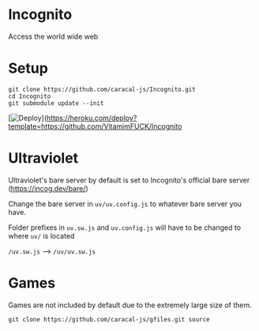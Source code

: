 # Incognito
Access the world wide web

# Setup
```
git clone https://github.com/caracal-js/Incognito.git
cd Incognito
git submodule update --init
```
[![Deploy](https://www.herokucdn.com/deploy/button.svg)](https://heroku.com/deploy?template=https://github.com/VitamimFUCK/Incognito

# Ultraviolet
Ultraviolet's bare server by default is set to Incognito's official bare server (https://incog.dev/bare/)

Change the bare server in `uv/uv.config.js` to whatever bare server you have.

Folder prefixes in `uv.sw.js` and `uv.config.js` will have to be changed to where `uv/` is located

`/uv.sw.js` --> `/uv/uv.sw.js`

# Games
Games are not included by default due to the extremely large size of them. 

```
git clone https://github.com/caracal-js/gfiles.git source
```
